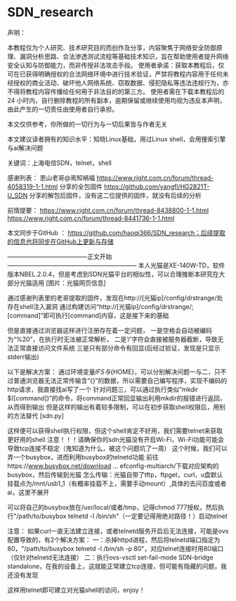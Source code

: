 # SDN_research

声明：

本教程仅为个人研究、技术研究目的而创作及分享，内容聚焦于网络安全防御原理、漏洞分析思路、合法渗透测试流程等基础技术知识，旨在帮助使用者提升网络安全认知与防御能力，而非传授非法攻击手段。
使用者承诺：获取本教程后，仅可在已获得明确授权的合法网络环境中进行技术验证，严禁将教程内容用于任何未经授权的商业活动、破坏他人网络系统、窃取数据、侵犯隐私等违法违规行为，亦不得将教程内容传播给任何用于非法目的的第三方。
使用者需在下载本教程后的 24 小时内，自行删除教程的所有副本，逾期保留或继续使用均视为违反本声明，由此产生的一切责任由使用者自行承担。

本文仅供参考，你所做的一切行为与一切后果皆与作者无关

本文建议读者拥有的知识水平：知晓Linux基础，用过Linux shell，会用搜索引擎与ai解决问题

关键词：上海电信SDN，telnet，shell

感谢列表：
恩山老哥@焉知祸福 https://www.right.com.cn/forum/thread-4058319-1-1.html 分享的全包固件
https://github.com/yangfl/HG2821T-U_SDN 分享的解包后固件，没有这二位提供的固件，就没有后续的分析

前情提要：
https://www.right.com.cn/forum/thread-8438800-1-1.html
https://www.right.com.cn/forum/thread-8441736-1-1.html

本文同步于GitHub ： https://github.com/haoqi366/SDN_research；后续提取的信息也将同步在GitHub上更新与存储

—————————————正文开始—————————————————————
本人光猫是XE-140W-TD，软件版本NBEL.2.0.4，但是考虑到SDN光猫平台的相似性，可以合理推断本研究在大部分光猫适用
[图片：光猫网页信息]



通过感谢列表里的老哥提取的固件，发现在http://[光猫ip]/config/drstrange/处存在shell注入漏洞
通过构建访问“http://[光猫ip]/config/drstrange/;[command]”即可执行[command]内容，这是接下来的基础

但是直接通过浏览器这样进行注册存在着一定问题，
一是空格会自动被编码为“%20”，在执行时无法被正常解析，
二是‘/’字符会直接被服务器截断，导致无法正常直接访问文件系统
三是只有部分命令有回显(后经过验证，发现是只显示stderr输出)

以下是解决方案：
通过环境变量${IFS}与${HOME}，可以分别解决问题一与二，只不过普通浏览器无法正常传输含“{}”的数据，所以需要自己编写程序，实现不编码的http请求，我直接找ai写了一个
针对问题三，可以通过执行类似“mkdir $([command])”的命令，将command正常回显输出利用mkdir的报错进行返回，从而得到输出
但是这样的输出有着较多限制，可以在初步获取shell权限后，用别的方法替代
[sdn.py]

这样便可以获得shell执行权限，但这个shell肯定不好用，我们需要telnet来获取更好用的shell
注意！！！请确保你的sdn光猫没有开启Wi-Fi，Wi-Fi功能可能会导致tcp连接不稳定（鬼知道为什么，被这个问题坑了一周）
这个时候，我们可以弄一个busybox，进而利用busybox的telnetd功能
前往https://www.busybox.net/download ... efconfig-multiarch/下载对应架构的busybox，然后传输到光猫
怎么传输：光猫自带了tftp，ftpget，curl，u盘默认挂载点为/mnt/usb1_1（有概率挂载不上，需要手动mount）,具体的去问百度或者ai，这里不展开

可以将自己的busybox放在/usr/local/或者/tmp，记得chmod 777授权，然后执行"/path/to/busybox telnetd -l /bin/sh"（一定要记得用绝对路径！）启动telnet

注意：
如果curl一直无法建立连接，或者telnetd服务开启后无法连接，可能是ovs配置导致的，有2个解决方案：
一：杀掉httpd进程，然后将telnetd端口指定为80，"/path/to/busybox telnetd -l /bin/sh -p 80"，对应telnet连接时用80端口（仅针对telnetd无法连接）
二：执行ovs-vsctl set-fail-mode SDN-bridge standalone，在我的设备上，这就能正常建立tcp连接，但可能有隐藏的问题，我还没有发现

这样用telnet即可建立对光猫shell的访问，enjoy！

